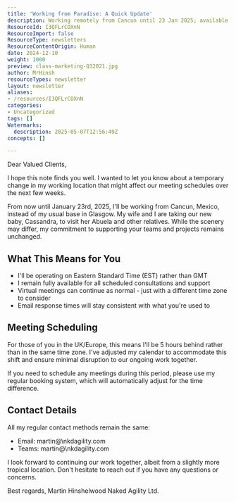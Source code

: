 ```yaml
---
title: 'Working from Paradise: A Quick Update'
description: Working remotely from Cancun until 23 Jan 2025; available as usual, but now on EST. Meeting times may shift due to time zone change. Contact details remain unchanged.
ResourceId: I3QFLrCOXnN
ResourceImport: false
ResourceType: newsletters
ResourceContentOrigin: Human
date: 2024-12-10
weight: 1000
preview: class-marketing-Q32021.jpg
author: MrHinsh
resourceTypes: newsletter
layout: newsletter
aliases:
- /resources/I3QFLrCOXnN
categories:
- Uncategorized
tags: []
Watermarks:
  description: 2025-05-07T12:56:49Z
concepts: []

---
```

Dear Valued Clients,

I hope this note finds you well. I wanted to let you know about a temporary change in my working location that might affect our meeting schedules over the next few weeks.

From now until January 23rd, 2025, I'll be working from Cancun, Mexico, instead of my usual base in Glasgow. My wife and I are taking our new baby, Cassandra, to visit her Abuela and other relatives. While the scenery may differ, my commitment to supporting your teams and projects remains unchanged.

## What This Means for You

* I'll be operating on Eastern Standard Time (EST) rather than GMT
* I remain fully available for all scheduled consultations and support
* Virtual meetings can continue as normal - just with a different time zone to consider
* Email response times will stay consistent with what you're used to

## Meeting Scheduling

For those of you in the UK/Europe, this means I'll be 5 hours behind rather than in the same time zone. I've adjusted my calendar to accommodate this shift and ensure minimal disruption to our ongoing work together.

If you need to schedule any meetings during this period, please use my regular booking system, which will automatically adjust for the time difference.

## Contact Details

All my regular contact methods remain the same:

* Email: martin\@\nkdagility.com
* Teams: martin\@\nkdagility.com

I look forward to continuing our work together, albeit from a slightly more tropical location. Don't hesitate to reach out if you have any questions or concerns.

Best regards,
Martin Hinshelwood
Naked Agility Ltd.
